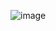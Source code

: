 ![image](https://user-images.githubusercontent.com/72289126/148570704-14357b21-ae99-40a0-bea4-1ecdddd1e9d8.png)

